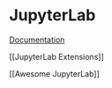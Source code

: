 # JupyterLab
[Documentation](https://jupyterlab.readthedocs.io/en/stable/)

[[JupyterLab Extensions]]

[[Awesome JupyterLab]]